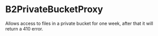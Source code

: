 # B2PrivateBucketProxy
Allows access to files in a private bucket for one week, after that it will return a 410 error.
